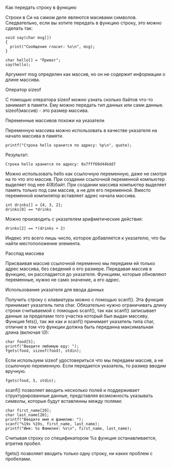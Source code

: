 Как передать строку в функцию

Строки в Си на самом деле являются масивами символов. Следвательно, если вы хотите передать в функцию строку, это можно сделать так:

	void say(char msg[])
	{
	  print("Сообщение гласит: %s\n", msg);
	}

	char hello[] = "Привет";
	say(hello);

Аргумент msg определен как массив, но он не содержит информации о длине массива.

Оператор sizeof

С помощью оператора sizeof можно узнать сколько байтов что-то занимает в памяти. Ему можно передать тип данных или сами данные.
sizeof(массив) - это размер массива.

Переменные массивов похожи на указатели

Переменную массива можно использовать в качестве указателя на начало массива в памяти.

	printf("Строка hello хранится по адресу: %p\n", quote);

Результат: 

	Строка hello хранится по адресу: 0x7fff69d44bdd7

Можно использовать hello как ссылочную переменную, даже не смотря на то что это массив. 
При создании ссылочной переменной компьютер выделяет под нее 4(8)байт. При создании массива компьютер выделяет память только под сам массив, а не для его переменной. Вместо переменной компилятор вставляет адрес начала массива.

	int drinks[] = {4, 3, 2};
	drinks[0] == *drinks

Можно производить с указателем арифметические действия:

	drinks[2] == *(drinks + 2)

Индекс это всего лишь число, которое добавляется к указателю, что бы найти местоположение элемента.

Расспад массива

Присваивая массив ссылочной переменно мы передаем ей только адрес массива, без сведений о его размере. Передавая массив в функцию, он расспадается до указателя. 
Функциям, которые обновляют переменные, нужно не само значение, а его адрес.

Использование указателя для ввода данных

Получить строку с клавиатуры можно с помощью scanf(). Эта функция принимает указатель типа char. Обязательно нужно ограничивать длину строки считываемой с помощью scanf(), так как scanf() записывает данные за пределами того участка который был выдан массиву.
Функция fets(), так же как и scanf() принимает указатель типа char, отличие в том что функции должна быть переданна максимальная длина
(включая \0):

	char food[5];
	printf("Введите любимую еду: ");
	fgets(food, sizeof(food), stdin);

Если используем sizeof удостовериться что мы передаем массив, а не ссылочную переменную. Если передается указатель, то размер вводим вручную. 

	fgets(food, 5, stdin);

scanf() позволяет вводить несколько полей и поддерживает структурированные данные, представляя возможность указывать символы, которые будут вставленны между полями:

	char first_name[20];
	char last_name[20];
	printf("Введите имя и фамилию: ");
	scanf("%19s %19s, first_name, last_name);
	printf("Имя: %s Фамилия: %s\n", first_name, last_name);

Считывая строку со спецификатором %s функция останавливается, втретив пробел. 

fgets() позволяет вводить только одну строку, ни каких проблем с пробелами.

















































































































































